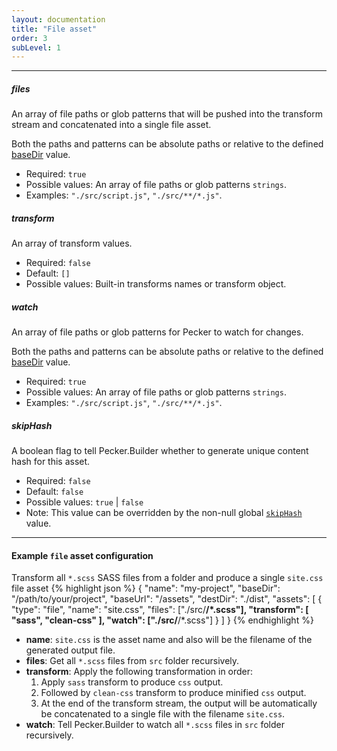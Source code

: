 ```yaml
---
layout: documentation
title: "File asset"
order: 3
subLevel: 1
---
```


----

##### files
An array of file paths or glob patterns that will be pushed into the transform stream and concatenated into a single file asset.

Both the paths and patterns can be absolute paths or relative to the defined [baseDir]({{site.url}}{{site.baseurl}}/configurations/general/#basedir) value.

* Required: `true`
* Possible values: An array of file paths or glob patterns `strings`.
* Examples: `"./src/script.js"`, `"./src/**/*.js"`.

##### transform
An array of transform values.

* Required: `false`
* Default: `[]`
* Possible values: Built-in transforms names or transform object.

##### watch
An array of file paths or glob patterns for Pecker to watch for changes.

Both the paths and patterns can be absolute paths or relative to the defined [baseDir]({{site.url}}{{site.baseurl}}/configurations/general/#basedir) value.

* Required: `true`
* Possible values: An array of file paths or glob patterns `strings`.
* Examples: `"./src/script.js"`, `"./src/**/*.js"`.


##### skipHash
A boolean flag to tell Pecker.Builder whether to generate unique content hash for this asset.

* Required: `false`
* Default: `false`
* Possible values: `true` | `false`
* Note: This value can be overridden by the non-null global [`skipHash`]({{site.url}}{{site.baseurl}}/configurations/general/#skiphash) value.

----


#### Example `file` asset configuration
Transform all `*.scss` SASS files from a folder and produce a single `site.css` file asset
{% highlight json %}
{
  "name": "my-project",
  "baseDir": "/path/to/your/project",
  "baseUrl": "/assets",
  "destDir": "./dist",
  "assets": [
    {
      "type": "file",
      "name": "site.css",
      "files": ["./src/**/*.scss"],
      "transform": [
        "sass",
        "clean-css"
      ],
      "watch": ["./src/**/*.scss"]
    }
  ]
}
{% endhighlight %}

* **name**: `site.css` is the asset name and also will be the filename of the generated output file.
* **files**: Get all `*.scss` files from `src` folder recursively.
* **transform**: Apply the following transformation in order:
  1. Apply `sass` transform to produce `css` output.
  2. Followed by `clean-css` transform to produce minified `css` output.
  3. At the end of the transform stream, the output will be automatically be concatenated to a single file with the filename `site.css`.
* **watch**: Tell Pecker.Builder to watch all `*.scss` files in `src` folder recursively.